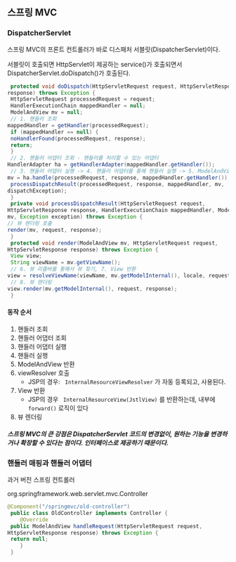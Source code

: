 ## 스프링 MVC

### DispatcherServlet

스프링 MVC의 프론트 컨트롤러가 바로 디스패처 서블릿(DispatcherServlet)이다.

서블릿이 호출되면 HttpServlet이 제공하는 service()가 호출되면서 DispatcherServlet.doDispatch()가 호출된다.

```java
 protected void doDispatch(HttpServletRequest request, HttpServletResponse 
response) throws Exception {
 HttpServletRequest processedRequest = request;
 HandlerExecutionChain mappedHandler = null;
 ModelAndView mv = null;
 // 1. 핸들러 조회
mappedHandler = getHandler(processedRequest);
 if (mappedHandler == null) {
 noHandlerFound(processedRequest, response);
 return;
 }
 // 2. 핸들러 어댑터 조회 - 핸들러를 처리할 수 있는 어댑터
HandlerAdapter ha = getHandlerAdapter(mappedHandler.getHandler());
 // 3. 핸들러 어댑터 실행 -> 4. 핸들러 어댑터를 통해 핸들러 실행 -> 5. ModelAndView 반환
mv = ha.handle(processedRequest, response, mappedHandler.getHandler());
 processDispatchResult(processedRequest, response, mappedHandler, mv, 
dispatchException);
 }
 private void processDispatchResult(HttpServletRequest request, 
HttpServletResponse response, HandlerExecutionChain mappedHandler, ModelAndView 
mv, Exception exception) throws Exception {
// 뷰 렌더링 호출
render(mv, request, response);
 }
 protected void render(ModelAndView mv, HttpServletRequest request, 
HttpServletResponse response) throws Exception {
 View view;
 String viewName = mv.getViewName();
 // 6. 뷰 리졸버를 통해서 뷰 찾기, 7. View 반환
view = resolveViewName(viewName, mv.getModelInternal(), locale, request);
 // 8. 뷰 렌더링
view.render(mv.getModelInternal(), request, response);
 }
```

#### 동작 순서

1. 핸들러 조회
2. 핸들러 어댑터 조회
3. 핸들러 어댑터 실행
4. 핸들러 실행
5. ModelAndView 반환
6. viewResolver 호출
   * JSP의 경우: ` InternalResourceViewResolver` 가 자동 등록되고, 사용된다.
7. View 반환
   *  JSP의 경우 ` InternalResourceView(JstlView)` 를 반환하는데, 내부에 ` forward()` 로직이 있다
8. 뷰 렌더링

##### 스프링 MVC의 큰 강점은 DispatcherServlet 코드의 변경없이, 원하는 기능을 변경하거나 확장할 수 있다는 점이다. 인터페이스로 제공하기 때문이다.

### 핸들러 매핑과 핸들러 어댑터

과거 버전 스프링 컨트롤러

org.springframework.web.servlet.mvc.Controller

```java
@Component("/springmvc/old-controller")
 public class OldController implements Controller {
    @Override
 public ModelAndView handleRequest(HttpServletRequest request, 
HttpServletResponse response) throws Exception {
 return null;
    }
 }
```

